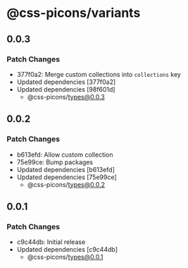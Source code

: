 # @css-picons/variants

## 0.0.3

### Patch Changes

- 377f0a2: Merge custom collections into `collections` key
- Updated dependencies [377f0a2]
- Updated dependencies [98f601d]
  - @css-picons/types@0.0.3

## 0.0.2

### Patch Changes

- b613efd: Allow custom collection
- 75e99ce: Bump packages
- Updated dependencies [b613efd]
- Updated dependencies [75e99ce]
  - @css-picons/types@0.0.2

## 0.0.1

### Patch Changes

- c9c44db: Initial release
- Updated dependencies [c9c44db]
  - @css-picons/types@0.0.1
